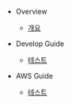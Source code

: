 - Overview   
    - [개요](docker/overview.md)

- Develop Guide
   - [테스트](docker/develop/01.md)
  
- AWS Guide
   - [테스트](docker/aws/01.md)
